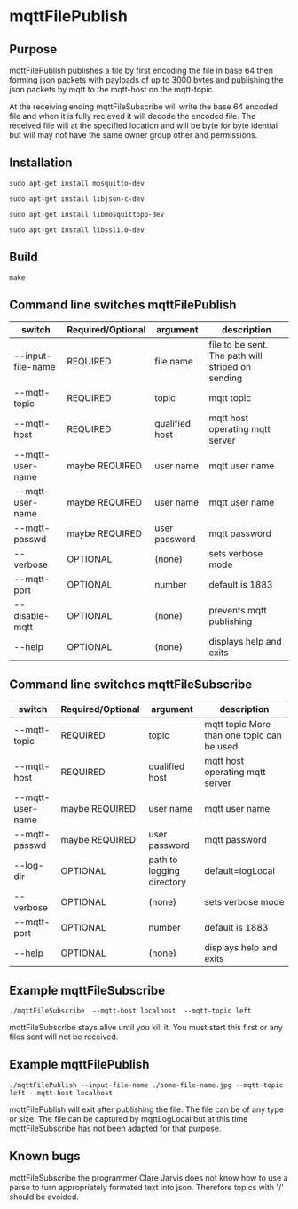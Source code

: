 # mqttFilePublish

## Purpose

mqttFilePublish publishes a file by first encoding the file in base 64 then forming json packets
with payloads of up to 3000 bytes and publishing the json packets by mqtt to the mqtt-host 
on the mqtt-topic.

At the receiving ending mqttFileSubscribe will write the base 64 encoded file and when it is fully
recieved it will decode the encoded file.   The received file will at the specified location and will be byte for byte idential
but will may not have the same owner group other and permissions.


## Installation


`sudo apt-get install mosquitto-dev`

`sudo apt-get install libjson-c-dev`

`sudo apt-get install libmosquittopp-dev`

`sudo apt-get install libssl1.0-dev`

## Build

`make`

## Command line switches mqttFilePublish

switch|Required/Optional|argument|description
---|---|---|---
--input-file-name|REQUIRED|file name|file to be sent.  The path will striped on sending
--mqtt-topic|REQUIRED|topic|mqtt topic
--mqtt-host|REQUIRED|qualified host|mqtt host operating mqtt server
--mqtt-user-name|maybe REQUIRED|user name|mqtt user name
--mqtt-user-name|maybe REQUIRED|user name|mqtt user name
--mqtt-passwd|maybe REQUIRED|user password|mqtt password
--verbose|OPTIONAL|(none)|sets verbose mode
--mqtt-port|OPTIONAL|number|default is 1883
--disable-mqtt|OPTIONAL|(none)|prevents mqtt publishing
--help|OPTIONAL|(none)|displays help and exits


## Command line switches mqttFileSubscribe

switch|Required/Optional|argument|description
---|---|---|---
--mqtt-topic|REQUIRED|topic|mqtt topic More than one topic can be used
--mqtt-host|REQUIRED|qualified host|mqtt host operating mqtt server
--mqtt-user-name|maybe REQUIRED|user name|mqtt user name
--mqtt-passwd|maybe REQUIRED|user password|mqtt password
--log-dir|OPTIONAL|path to logging directory|default=logLocal
--verbose|OPTIONAL|(none)|sets verbose mode
--mqtt-port|OPTIONAL|number|default is 1883
--help|OPTIONAL|(none)|displays help and exits


## Example mqttFileSubscribe

`./mqttFileSubscribe  --mqtt-host localhost  --mqtt-topic left`

mqttFileSubscribe stays alive until you kill it.    You must start this first or 
any files sent will not be received.


## Example mqttFilePublish

`./mqttFilePublish --input-file-name ./some-file-name.jpg --mqtt-topic left --mqtt-host localhost`


mqttFilePublish will exit after publishing the file.   The file can be of any type or size.   The file
can be captured by mqttLogLocal but at this time mqttFileSubscribe has not been adapted for that purpose.

## Known bugs

mqttFileSubscribe the programmer Clare Jarvis does not know how to use a parse to turn appropriately formated
text into json.   Therefore topics with '/' should be avoided.

